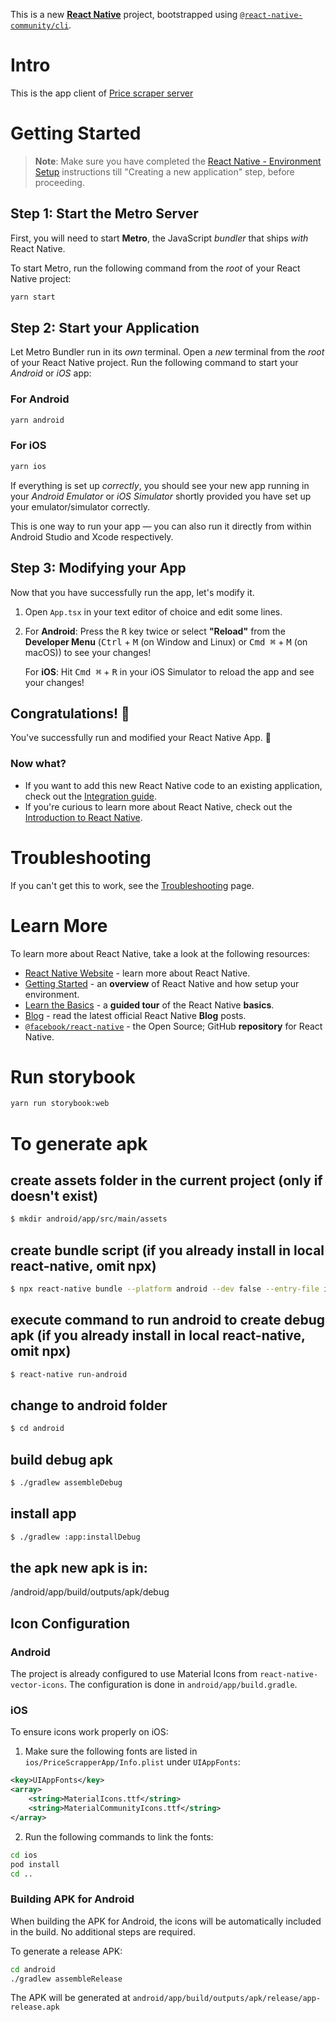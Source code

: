 This is a new [**React Native**](https://reactnative.dev) project, bootstrapped using [`@react-native-community/cli`](https://github.com/react-native-community/cli).

# Intro

This is the app client of [Price scraper server](https://github.com/irf87/prices-scraper)

# Getting Started

>**Note**: Make sure you have completed the [React Native - Environment Setup](https://reactnative.dev/docs/environment-setup) instructions till "Creating a new application" step, before proceeding.

## Step 1: Start the Metro Server

First, you will need to start **Metro**, the JavaScript _bundler_ that ships _with_ React Native.

To start Metro, run the following command from the _root_ of your React Native project:

```bash
yarn start
```

## Step 2: Start your Application

Let Metro Bundler run in its _own_ terminal. Open a _new_ terminal from the _root_ of your React Native project. Run the following command to start your _Android_ or _iOS_ app:

### For Android

```bash
yarn android
```

### For iOS

```bash
yarn ios
```

If everything is set up _correctly_, you should see your new app running in your _Android Emulator_ or _iOS Simulator_ shortly provided you have set up your emulator/simulator correctly.

This is one way to run your app — you can also run it directly from within Android Studio and Xcode respectively.

## Step 3: Modifying your App

Now that you have successfully run the app, let's modify it.

1. Open `App.tsx` in your text editor of choice and edit some lines.
2. For **Android**: Press the <kbd>R</kbd> key twice or select **"Reload"** from the **Developer Menu** (<kbd>Ctrl</kbd> + <kbd>M</kbd> (on Window and Linux) or <kbd>Cmd ⌘</kbd> + <kbd>M</kbd> (on macOS)) to see your changes!

   For **iOS**: Hit <kbd>Cmd ⌘</kbd> + <kbd>R</kbd> in your iOS Simulator to reload the app and see your changes!

## Congratulations! :tada:

You've successfully run and modified your React Native App. :partying_face:

### Now what?

- If you want to add this new React Native code to an existing application, check out the [Integration guide](https://reactnative.dev/docs/integration-with-existing-apps).
- If you're curious to learn more about React Native, check out the [Introduction to React Native](https://reactnative.dev/docs/getting-started).

# Troubleshooting

If you can't get this to work, see the [Troubleshooting](https://reactnative.dev/docs/troubleshooting) page.

# Learn More

To learn more about React Native, take a look at the following resources:

- [React Native Website](https://reactnative.dev) - learn more about React Native.
- [Getting Started](https://reactnative.dev/docs/environment-setup) - an **overview** of React Native and how setup your environment.
- [Learn the Basics](https://reactnative.dev/docs/getting-started) - a **guided tour** of the React Native **basics**.
- [Blog](https://reactnative.dev/blog) - read the latest official React Native **Blog** posts.
- [`@facebook/react-native`](https://github.com/facebook/react-native) - the Open Source; GitHub **repository** for React Native.

# Run storybook
```bash
yarn run storybook:web
```

# To generate apk

## create assets folder in the current project (only if doesn't exist)
```bash
$ mkdir android/app/src/main/assets
```

## create bundle script (if you already install in local react-native, omit npx)
```bash
$ npx react-native bundle --platform android --dev false --entry-file index.js --bundle-output android/app/src/main/assets/index.android.bundle --assets-dest android/app/src/main/res/
```

## execute command to run android to create debug apk (if you already install in local react-native, omit npx)
```bash
$ react-native run-android
```

## change to android folder
```bash
$ cd android
```

## build debug apk
```bash
$ ./gradlew assembleDebug
```

## install app
```bash
$ ./gradlew :app:installDebug
```

## the apk new apk is in:

/android/app/build/outputs/apk/debug

## Icon Configuration

### Android
The project is already configured to use Material Icons from `react-native-vector-icons`. The configuration is done in `android/app/build.gradle`.

### iOS
To ensure icons work properly on iOS:

1. Make sure the following fonts are listed in `ios/PriceScrapperApp/Info.plist` under `UIAppFonts`:
```xml
<key>UIAppFonts</key>
<array>
    <string>MaterialIcons.ttf</string>
    <string>MaterialCommunityIcons.ttf</string>
</array>
```

2. Run the following commands to link the fonts:
```bash
cd ios
pod install
cd ..
```

### Building APK for Android
When building the APK for Android, the icons will be automatically included in the build. No additional steps are required.

To generate a release APK:
```bash
cd android
./gradlew assembleRelease
```
The APK will be generated at `android/app/build/outputs/apk/release/app-release.apk`
